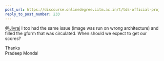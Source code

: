 ```yaml
---
post_url: https://discourse.onlinedegree.iitm.ac.in/t/tds-official-project1-discrepencies/171141/249
reply_to_post_number: 233
---
```

[@Jivraj](/u/jivraj) I too had the same issue (image was run on wrong architecture) and filled the gform that was circulated. When should we expect to get our scores?

Thanks  
Pradeep Mondal
